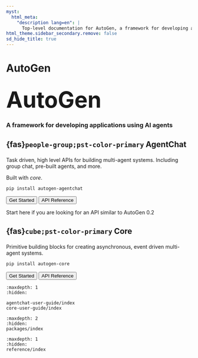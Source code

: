 ```yaml
---
myst:
  html_meta:
    "description lang=en": |
      Top-level documentation for AutoGen, a framework for developing applications using AI agents
html_theme.sidebar_secondary.remove: false
sd_hide_title: true
---
```


<style>
.hero-title {
  font-size: 60px;
  font-weight: bold;
  margin: 2rem auto 0;
}
</style>

# AutoGen

<div class="container">

<div class="row text-center">
<div class="col-sm-12">
<h1 class="hero-title">
AutoGen
</h1>
<h3>
A framework for developing applications using AI agents
</h3>
</div>
</div>


<div class="row">

<div class="col-sm">
<h2 class="text-center">

{fas}`people-group;pst-color-primary` AgentChat

</h2>

<p>
Task driven, high level APIs for building multi-agent systems. Including group chat, pre-built agents, and more.

Built with <i>core</i>.
<p>

```sh
pip install autogen-agentchat
```

<button onclick="location.href='agentchat-user-guide/guides/quickstart.html'" type="button" class="btn btn-primary">Get Started</button>
<button onclick="location.href='reference/python/autogen_agentchat/autogen_agentchat.html'" type="button" class="btn btn-outline-secondary">API Reference</button>

<div class="versionadded">
<p>Start here if you are looking for an API similar to AutoGen 0.2</p>
</div>

</div>
<div class="col-sm">
<h2 class="text-center">

{fas}`cube;pst-color-primary` Core

</h2>

<p>
Primitive building blocks for creating asynchronous, event driven multi-agent systems.
<p>

```sh
pip install autogen-core
```

<button onclick="location.href='core-user-guide/guides/quickstart.html'" type="button" class="btn btn-primary">Get Started</button>
<button onclick="location.href='reference/python/autogen_core/autogen_core.html'" type="button" class="btn btn-outline-secondary">API Reference</button>

</div>

</div>
</div>

<!--
Key features of AutoGen include:

- Asynchronous messaging: Agents communicate with each other through asynchronous messages, enabling event-driven and request/response communication models.
- Scalable & Distributed: Enable complex scenarios with networks of agents across org boundaries
- Modular, extensible & highly customizable: E.g. custom agents, memory as a service, tools registry, model library
- x-lang support: Python & Dotnet interoperating agents today, others coming soon
- Observable, traceable & debuggable -->

```{toctree}
:maxdepth: 1
:hidden:

agentchat-user-guide/index
core-user-guide/index
```

<!-- ## Community

Information about the community that leads, supports, and develops AutoGen.

```{toctree}
:maxdepth: 2

community/index
``` -->

```{toctree}
:maxdepth: 2
:hidden:
packages/index
```

```{toctree}
:maxdepth: 1
:hidden:
reference/index
```


